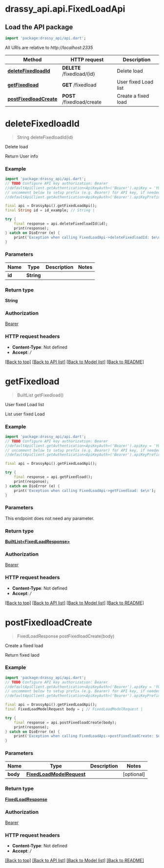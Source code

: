 # drassy_api.api.FixedLoadApi

## Load the API package
```dart
import 'package:drassy_api/api.dart';
```

All URIs are relative to *http://localhost:2335*

Method | HTTP request | Description
------------- | ------------- | -------------
[**deleteFixedloadId**](FixedLoadApi.md#deletefixedloadid) | **DELETE** /fixedload/{id} | Delete load
[**getFixedload**](FixedLoadApi.md#getfixedload) | **GET** /fixedload | User fixed Load list
[**postFixedloadCreate**](FixedLoadApi.md#postfixedloadcreate) | **POST** /fixedload/create | Create a fixed load


# **deleteFixedloadId**
> String deleteFixedloadId(id)

Delete load

Return User info

### Example
```dart
import 'package:drassy_api/api.dart';
// TODO Configure API key authorization: Bearer
//defaultApiClient.getAuthentication<ApiKeyAuth>('Bearer').apiKey = 'YOUR_API_KEY';
// uncomment below to setup prefix (e.g. Bearer) for API key, if needed
//defaultApiClient.getAuthentication<ApiKeyAuth>('Bearer').apiKeyPrefix = 'Bearer';

final api = DrassyApi().getFixedLoadApi();
final String id = id_example; // String | 

try {
    final response = api.deleteFixedloadId(id);
    print(response);
} catch on DioError (e) {
    print('Exception when calling FixedLoadApi->deleteFixedloadId: $e\n');
}
```

### Parameters

Name | Type | Description  | Notes
------------- | ------------- | ------------- | -------------
 **id** | **String**|  | 

### Return type

**String**

### Authorization

[Bearer](../README.md#Bearer)

### HTTP request headers

 - **Content-Type**: Not defined
 - **Accept**: */*

[[Back to top]](#) [[Back to API list]](../README.md#documentation-for-api-endpoints) [[Back to Model list]](../README.md#documentation-for-models) [[Back to README]](../README.md)

# **getFixedload**
> BuiltList<FixedLoadResponse> getFixedload()

User fixed Load list

List user fixed Load

### Example
```dart
import 'package:drassy_api/api.dart';
// TODO Configure API key authorization: Bearer
//defaultApiClient.getAuthentication<ApiKeyAuth>('Bearer').apiKey = 'YOUR_API_KEY';
// uncomment below to setup prefix (e.g. Bearer) for API key, if needed
//defaultApiClient.getAuthentication<ApiKeyAuth>('Bearer').apiKeyPrefix = 'Bearer';

final api = DrassyApi().getFixedLoadApi();

try {
    final response = api.getFixedload();
    print(response);
} catch on DioError (e) {
    print('Exception when calling FixedLoadApi->getFixedload: $e\n');
}
```

### Parameters
This endpoint does not need any parameter.

### Return type

[**BuiltList&lt;FixedLoadResponse&gt;**](FixedLoadResponse.md)

### Authorization

[Bearer](../README.md#Bearer)

### HTTP request headers

 - **Content-Type**: Not defined
 - **Accept**: */*

[[Back to top]](#) [[Back to API list]](../README.md#documentation-for-api-endpoints) [[Back to Model list]](../README.md#documentation-for-models) [[Back to README]](../README.md)

# **postFixedloadCreate**
> FixedLoadResponse postFixedloadCreate(body)

Create a fixed load

Return fixed laod

### Example
```dart
import 'package:drassy_api/api.dart';
// TODO Configure API key authorization: Bearer
//defaultApiClient.getAuthentication<ApiKeyAuth>('Bearer').apiKey = 'YOUR_API_KEY';
// uncomment below to setup prefix (e.g. Bearer) for API key, if needed
//defaultApiClient.getAuthentication<ApiKeyAuth>('Bearer').apiKeyPrefix = 'Bearer';

final api = DrassyApi().getFixedLoadApi();
final FixedLoadModelRequest body = ; // FixedLoadModelRequest | 

try {
    final response = api.postFixedloadCreate(body);
    print(response);
} catch on DioError (e) {
    print('Exception when calling FixedLoadApi->postFixedloadCreate: $e\n');
}
```

### Parameters

Name | Type | Description  | Notes
------------- | ------------- | ------------- | -------------
 **body** | [**FixedLoadModelRequest**](FixedLoadModelRequest.md)|  | [optional] 

### Return type

[**FixedLoadResponse**](FixedLoadResponse.md)

### Authorization

[Bearer](../README.md#Bearer)

### HTTP request headers

 - **Content-Type**: Not defined
 - **Accept**: */*

[[Back to top]](#) [[Back to API list]](../README.md#documentation-for-api-endpoints) [[Back to Model list]](../README.md#documentation-for-models) [[Back to README]](../README.md)

